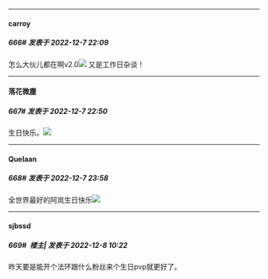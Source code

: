 

*****

####  carroy  
##### 666#       发表于 2022-12-7 22:09

怎么大伙儿都在啊v2.0<img src="https://static.saraba1st.com/image/smiley/face2017/067.png" referrerpolicy="no-referrer">
又是工作日杂谈！



*****

####  落花微塵  
##### 667#       发表于 2022-12-7 22:50

生日快乐。<img src="https://static.saraba1st.com/image/smiley/face2017/072.png" referrerpolicy="no-referrer">



*****

####  Quelaan  
##### 668#       发表于 2022-12-7 23:58

全世界最好的阿岚生日快乐<img src="https://static.saraba1st.com/image/smiley/face2017/072.png" referrerpolicy="no-referrer">



*****

####  sjbssd  
##### 669#         楼主| 发表于 2022-12-8 10:22

昨天要是能开个法环跟什么粉丝来个生日pvp就更好了。

